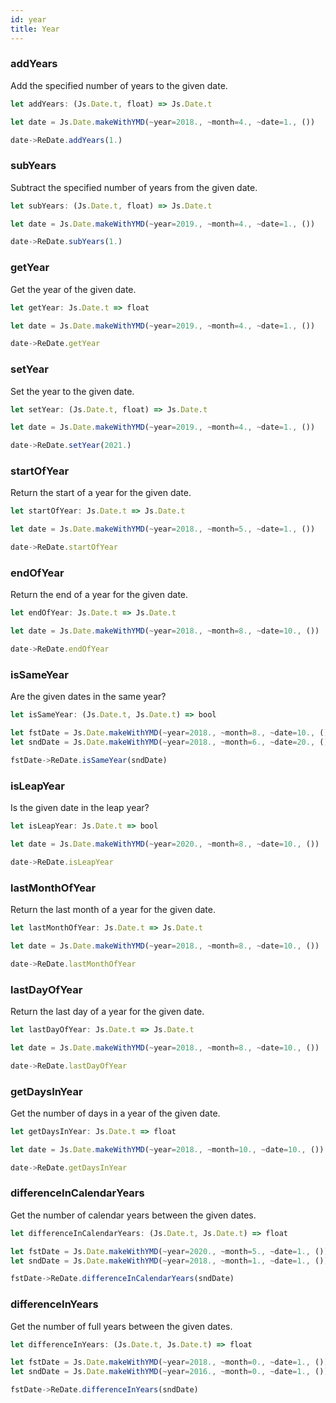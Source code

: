 ```yaml
---
id: year
title: Year
---
```


### addYears

Add the specified number of years to the given date.

```js
let addYears: (Js.Date.t, float) => Js.Date.t
```

```js
let date = Js.Date.makeWithYMD(~year=2018., ~month=4., ~date=1., ())

date->ReDate.addYears(1.)
```

### subYears

Subtract the specified number of years from the given date.

```js
let subYears: (Js.Date.t, float) => Js.Date.t
```

```js
let date = Js.Date.makeWithYMD(~year=2019., ~month=4., ~date=1., ())

date->ReDate.subYears(1.)
```

### getYear

Get the year of the given date.

```js
let getYear: Js.Date.t => float
```

```js
let date = Js.Date.makeWithYMD(~year=2019., ~month=4., ~date=1., ())

date->ReDate.getYear
```

### setYear

Set the year to the given date.

```js
let setYear: (Js.Date.t, float) => Js.Date.t
```

```js
let date = Js.Date.makeWithYMD(~year=2019., ~month=4., ~date=1., ())

date->ReDate.setYear(2021.)
```

### startOfYear

Return the start of a year for the given date.

```js
let startOfYear: Js.Date.t => Js.Date.t
```

```js
let date = Js.Date.makeWithYMD(~year=2018., ~month=5., ~date=1., ())

date->ReDate.startOfYear
```

### endOfYear

Return the end of a year for the given date.

```js
let endOfYear: Js.Date.t => Js.Date.t
```

```js
let date = Js.Date.makeWithYMD(~year=2018., ~month=8., ~date=10., ())

date->ReDate.endOfYear
```

### isSameYear

Are the given dates in the same year?

```js
let isSameYear: (Js.Date.t, Js.Date.t) => bool
```

```js
let fstDate = Js.Date.makeWithYMD(~year=2018., ~month=8., ~date=10., ())
let sndDate = Js.Date.makeWithYMD(~year=2018., ~month=6., ~date=20., ())

fstDate->ReDate.isSameYear(sndDate)
```

### isLeapYear

Is the given date in the leap year?

```js
let isLeapYear: Js.Date.t => bool
```

```js
let date = Js.Date.makeWithYMD(~year=2020., ~month=8., ~date=10., ())

date->ReDate.isLeapYear
```

### lastMonthOfYear

Return the last month of a year for the given date.

```js
let lastMonthOfYear: Js.Date.t => Js.Date.t
```

```js
let date = Js.Date.makeWithYMD(~year=2018., ~month=8., ~date=10., ())

date->ReDate.lastMonthOfYear
```

### lastDayOfYear

Return the last day of a year for the given date.

```js
let lastDayOfYear: Js.Date.t => Js.Date.t
```

```js
let date = Js.Date.makeWithYMD(~year=2018., ~month=8., ~date=10., ())

date->ReDate.lastDayOfYear
```

### getDaysInYear

Get the number of days in a year of the given date.

```js
let getDaysInYear: Js.Date.t => float
```

```js
let date = Js.Date.makeWithYMD(~year=2018., ~month=10., ~date=10., ())

date->ReDate.getDaysInYear
```

### differenceInCalendarYears

Get the number of calendar years between the given dates.

```js
let differenceInCalendarYears: (Js.Date.t, Js.Date.t) => float
```

```js
let fstDate = Js.Date.makeWithYMD(~year=2020., ~month=5., ~date=1., ())
let sndDate = Js.Date.makeWithYMD(~year=2018., ~month=1., ~date=1., ())

fstDate->ReDate.differenceInCalendarYears(sndDate)
```

### differenceInYears

Get the number of full years between the given dates.

```js
let differenceInYears: (Js.Date.t, Js.Date.t) => float
```

```js
let fstDate = Js.Date.makeWithYMD(~year=2018., ~month=0., ~date=1., ())
let sndDate = Js.Date.makeWithYMD(~year=2016., ~month=0., ~date=1., ())

fstDate->ReDate.differenceInYears(sndDate)
```

